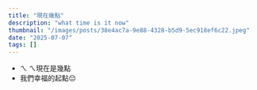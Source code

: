 ```yaml
---
title: "現在幾點"
description: "what time is it now"
thumbnail: "/images/posts/38e4ac7a-9e88-4328-b5d9-5ec918ef6c22.jpeg"
date: "2025-07-07"
tags: []
---
```

- ㄟ ㄟ現在是幾點
- 我們幸福的起點😔
